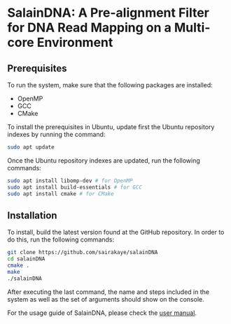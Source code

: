 # SalainDNA: A Pre-alignment Filter for DNA Read Mapping on a Multi-core Environment

## **Prerequisites**

To run the system, make sure that the following packages are installed:

- OpenMP
- GCC
- CMake

To install the prerequisites in Ubuntu, update first the Ubuntu repository indexes by running the command:

```bash
sudo apt update
```

Once the Ubuntu repository indexes are updated, run the following commands:

```bash
sudo apt install libomp-dev # for OpenMP
sudo apt install build-essentials # for GCC
sudo apt install cmake # for CMake
```



## Installation

To install, build the latest version found at the GitHub repository. In order to do this, run the following commands:

```bash
git clone https://github.com/sairakaye/salainDNA
cd salainDNA
cmake .
make
./salainDNA
```

After executing the last command, the name and steps included in the system as well as the set of arguments should show on the console.

For the usage guide of SalainDNA, please check the [user manual](https://drive.google.com/file/d/1TKyof1n1cIS7cajTPJ6Wn-E3GK7F3IiZ/view?usp=sharing).
